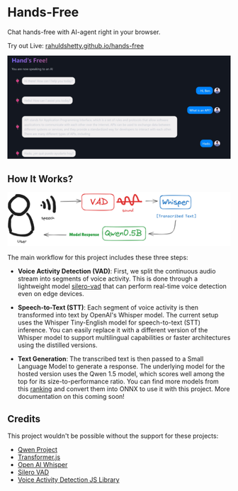 # Hands-Free

Chat hands-free with AI-agent right in your browser.

Try out Live: [rahuldshetty.github.io/hands-free](https://rahuldshetty.github.io/hands-free)

![Demo](media/demo.jpg)

## How It Works?

![Diagram](media/diagram.png)

The main workflow for this project includes these three steps:

- **Voice Activity Detection (VAD)**: First, we split the continuous audio stream into segments of voice activity. This is done through a lightweight model [silero-vad](https://github.com/snakers4/silero-vad) that can perform real-time voice detection even on edge devices.

- **Speech-to-Text (STT)**: Each segment of voice activity is then transformed into text by OpenAI's Whisper model. The current setup uses the Whisper Tiny-English model for speech-to-text (STT) inference. You can easily replace it with a different version of the Whisper model to support multilingual capabilities or faster architectures using the distilled versions.

- **Text Generation**: The transcribed text is then passed to a Small Language Model to generate a response. The underlying model for the hosted version uses the Qwen 1.5 model, which scores well among the top for its size-to-performance ratio. You can find more models from this [ranking](https://huggingface.co/spaces/open-llm-leaderboard/open_llm_leaderboard) and convert them into ONNX to use it with this project. More documentation on this coming soon!

## Credits

This project wouldn't be possible without the support for these projects:

- [Qwen Project](https://github.com/QwenLM/Qwen)
- [Transformer.js](https://huggingface.co/docs/transformers.js/en/index)
- [Open AI Whisper](https://github.com/openai/whisper)
- [Silero VAD](https://github.com/snakers4/silero-vad)
- [Voice Activity Detection JS Library](https://github.com/ricky0123/vad)
